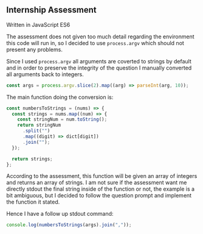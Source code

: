 ## Internship Assessment

Written in JavaScript ES6

The assessment does not given too much detail regarding the environment this code will run in,
so I decided to use ``` process.argv ``` which should not present any problems.

Since I used ``` process.argv ``` all arguments are coverted to strings by default and in order to preserve the integrity of the question I manually converted all arguments back to integers.
```javascript
const args = process.argv.slice(2).map((arg) => parseInt(arg, 10));
```

The main function doing the conversion is:
```javascript
const numbersToStrings = (nums) => {
  const strings = nums.map((num) => {
    const stringNum = num.toString();
    return stringNum
      .split("")
      .map((digit) => dict[digit])
      .join("");
  });

  return strings;
};
```
According to the assessment, this function will be given an array of integers and returns an array of strings. I am not sure if the assessment want me directly stdout the final string inside of the function or not, the example is a bit ambiguous, but I decided to follow the question prompt and implement the function it stated.

Hence I have a follow up stdout command:
```javascript
console.log(numbersToStrings(args).join(","));
```
